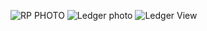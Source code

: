 

![RP PHOTO](https://github.com/user-attachments/assets/ecd2486d-f506-4b55-acb6-3ff87ec5fca1)
![Ledger photo](https://github.com/user-attachments/assets/1391a499-32b6-48cf-ad62-2b8c6932ea47)
![Ledger View](https://github.com/user-attachments/assets/7218f6e7-953d-4fa2-b73d-4ed956af2277)
